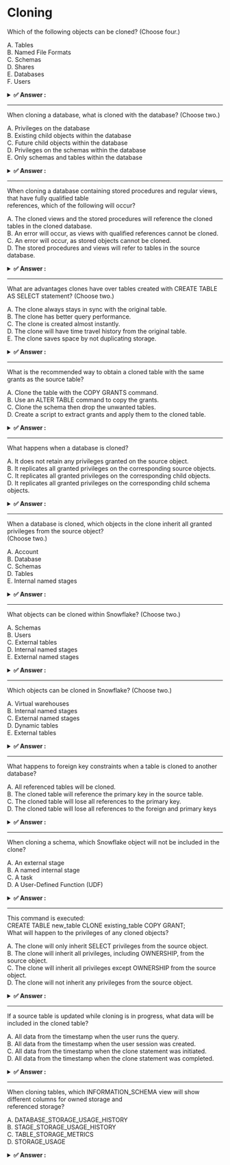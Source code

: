 # Cloning                                                                                                                                                                                                                                                                                                                               
Which of the following objects can be cloned? (Choose four.)                                                                                                                                                                                                                                                                            
                                                                                                                                                                                                                                                                                                                                        
A. Tables<br>B. Named File Formats<br>C. Schemas<br>D. Shares<br>E. Databases<br>F. Users                                                                                                                                                                                                                                               
                                                                                                                                                                                                                                                                                                                                        
<details>                                                                                                                                                                                                                                                                                                                               
<summary><strong>✅ Answer : </strong></summary>                                                                                                                                                                                                                                                                                        
<strong>A, B, C, E</strong>                                                                                                                                                                                                                                                                                                             
                                                                                                                                                                                                                                                                                                                                        
The correct answer is ABCE, meaning Tables, Named File Formats, Schemas, and Databases can be cloned inSnowflake. Cloning in Snowflake creates a point-in-time copy of an object without physically duplicating the                                                                                                                     
underlying data, initially. This functionality leverages Snowflake's metadata and zero-copy cloning                                                                                                                                                                                                                                     
capabilities. Tables, being a fundamental data storage structure, can be cloned, resulting in a new table with                                                                                                                                                                                                                          
the same data structure and, initially, the same data. Named File Formats, which define the structure of data                                                                                                                                                                                                                           
in files, can also be cloned, allowing for consistent data import and export processes. Schemas, logical                                                                                                                                                                                                                                
groupings of database objects, are also clonable. A cloned schema contains clones of all its objects as well.                                                                                                                                                                                                                           
Finally, entire databases can be cloned, creating a complete point-in-time replica, which is extremely useful                                                                                                                                                                                                                           
for development, testing, and disaster recovery purposes. The cloning process is extremely efficient due to                                                                                                                                                                                                                             
metadata usage and copy-on-write mechanisms where only changes are physically stored. Shares are not                                                                                                                                                                                                                                    
cloned, instead, one may modify shares but clone operations wouldn't be applicable as shares manage access                                                                                                                                                                                                                              
control, not physical objects. Users, while being a crucial security element, are also not cloned. Cloning Users                                                                                                                                                                                                                        
can lead to security complexities, and security roles are the preferred method for managing access control                                                                                                                                                                                                                              
across objects.                                                                                                                                                                                                                                                                                                                         
Authoritative Links:                                                                                                                                                                                                                                                                                                                    
Snowflake Documentation on Cloning: Official Snowflake documentation explaining the cloning process and                                                                                                                                                                                                                                 
supported objects.                                                                                                                                                                                                                                                                                                                      
Snowflake Documentation on Security: Provides general information on security in Snowflake.                                                                                                                                                                                                                                             
</details>                                                                                                                                                                                                                                                                                                                              
                                                                                                                                                                                                                                                                                                                                        
                                                                                                                                                                                                                                                                                                                                        
---                                                                                                                                                                                                                                                                                                                                     
When cloning a database, what is cloned with the database? (Choose two.)                                                                                                                                                                                                                                                                
                                                                                                                                                                                                                                                                                                                                        
A. Privileges on the database<br>B. Existing child objects within the database<br>C. Future child objects within the database<br>D. Privileges on the schemas within the database<br>E. Only schemas and tables within the database                                                                                                     
                                                                                                                                                                                                                                                                                                                                        
<details>                                                                                                                                                                                                                                                                                                                               
<summary><strong>✅ Answer : </strong></summary>                                                                                                                                                                                                                                                                                        
<strong>B, D</strong>                                                                                                                                                                                                                                                                                                                   
                                                                                                                                                                                                                                                                                                                                        
The correct answer is B. Existing child objects within the database and D. Privileges on the schemas within                                                                                                                                                                                                                             
the database. When a database is cloned in Snowflake, it creates an exact, point-in-time copy of the source                                                                                                                                                                                                                             
database. This clone includes all existing objects within the database at the time of cloning, such as schemas,                                                                                                                                                                                                                         
tables, views, and other database objects. Therefore, option B is correct. However, while database-level                                                                                                                                                                                                                                
privileges are not directly inherited, privileges specifically granted on schemas within the database are                                                                                                                                                                                                                               
cloned. This means that if a user has been granted specific permissions on a schema within the original                                                                                                                                                                                                                                 
database, those permissions will also be applied to the cloned schema within the cloned database. This                                                                                                                                                                                                                                  
validates option D. Privileges on the database itself (option A) are not cloned; a new grant must be made on                                                                                                                                                                                                                            
the clone. Future child objects created in the source database (option C) after the clone operation are not                                                                                                                                                                                                                             
included. Option E is incorrect because it incorrectly limits the cloning to only schemas and tables when all                                                                                                                                                                                                                           
existing objects are included. Cloning in Snowflake is a metadata operation, and since it is a zero-copy clone,                                                                                                                                                                                                                         
only metadata references point to the existing data, making the cloning process efficient and cost-effective.                                                                                                                                                                                                                           
Here are some authoritative links for further research:                                                                                                                                                                                                                                                                                 
Snowflake Documentation on Cloning: https://docs.snowflake.com/en/sql-reference/sql/create-clone                                                                                                                                                                                                                                        
Snowflake Blog on Cloning: https://www.snowflake.com/blog/cloning-in-snowflake-what-it-is-and-why-youshould-be-using-it/                                                                                                                                                                                                                
</details>                                                                                                                                                                                                                                                                                                                              
                                                                                                                                                                                                                                                                                                                                        
                                                                                                                                                                                                                                                                                                                                        
---                                                                                                                                                                                                                                                                                                                                     
When cloning a database containing stored procedures and regular views, that have fully qualified table                                                                                                                                                                                                                                 
references, which of the following will occur?                                                                                                                                                                                                                                                                                          
                                                                                                                                                                                                                                                                                                                                        
A. The cloned views and the stored procedures will reference the cloned tables in the cloned database.<br>B. An error will occur, as views with qualified references cannot be cloned.<br>C. An error will occur, as stored objects cannot be cloned.<br>D. The stored procedures and views will refer to tables in the source database.
                                                                                                                                                                                                                                                                                                                                        
<details>                                                                                                                                                                                                                                                                                                                               
<summary><strong>✅ Answer : </strong></summary>                                                                                                                                                                                                                                                                                        
<strong>D</strong>                                                                                                                                                                                                                                                                                                                      
                                                                                                                                                                                                                                                                                                                                        
Here's a detailed justification for why option D is the correct answer:                                                                                                                                                                                                                                                                 
Snowflake's cloning mechanism, while powerful, operates on a metadata copy basis and does not                                                                                                                                                                                                                                           
automatically rewrite object definitions within the cloned objects. When a database is cloned, it essentially                                                                                                                                                                                                                           
creates a point-in-time copy of the database's metadata, which includes the definitions of views and stored                                                                                                                                                                                                                             
procedures. These definitions retain their original fully qualified references. So, if a stored procedure or a view                                                                                                                                                                                                                     
within the source database refers to SOURCE_DATABASE.SCHEMA.TABLE, the cloned version of that stored                                                                                                                                                                                                                                    
procedure or view will continue to refer to SOURCE_DATABASE.SCHEMA.TABLE and notCLONED_DATABASE.SCHEMA.TABLE.                                                                                                                                                                                                                           
Snowflake does not automatically update these internal references to point to the newly cloned tables. This is                                                                                                                                                                                                                          
crucial for understanding how clones work. The intention is to produce a quick copy based on a specific                                                                                                                                                                                                                                 
database snapshot; changing the internal definitions would require a more complex re-writing of objects                                                                                                                                                                                                                                 
which is a different type of operation. Instead, cloning provides a lightweight, efficient duplication without                                                                                                                                                                                                                          
altering object internals. This behavior also promotes a level of consistency when performing various testing                                                                                                                                                                                                                           
scenarios or data exploration.                                                                                                                                                                                                                                                                                                          
Therefore, Option D is accurate; the stored procedures and views will point to tables in the source database                                                                                                                                                                                                                            
after cloning. Options A, B, and C are incorrect as they misunderstand or conflict with how Snowflake                                                                                                                                                                                                                                   
implements cloning.To further understand this behavior, refer to the official Snowflake documentation on                                                                                                                                                                                                                                
cloning: https://docs.snowflake.com/en/sql-reference/sql/create-clone and                                                                                                                                                                                                                                                               
https://docs.snowflake.com/en/user-guide/object-cloning.These resources explicitly detail how cloning                                                                                                                                                                                                                                   
copies metadata and how it affects object definitions.                                                                                                                                                                                                                                                                                  
</details>                                                                                                                                                                                                                                                                                                                              
                                                                                                                                                                                                                                                                                                                                        
                                                                                                                                                                                                                                                                                                                                        
---                                                                                                                                                                                                                                                                                                                                     
What are advantages clones have over tables created with CREATE TABLE AS SELECT statement? (Choose two.)                                                                                                                                                                                                                                
                                                                                                                                                                                                                                                                                                                                        
A. The clone always stays in sync with the original table.<br>B. The clone has better query performance.<br>C. The clone is created almost instantly.<br>D. The clone will have time travel history from the original table.<br>E. The clone saves space by not duplicating storage.                                                    
                                                                                                                                                                                                                                                                                                                                        
<details>                                                                                                                                                                                                                                                                                                                               
<summary><strong>✅ Answer : </strong></summary>                                                                                                                                                                                                                                                                                        
<strong>C, E</strong>                                                                                                                                                                                                                                                                                                                   
                                                                                                                                                                                                                                                                                                                                        
The correct answers are C and E. Snowflake clones leverage metadata operations, making their creation                                                                                                                                                                                                                                   
significantly faster than the data duplication process involved in CREATE TABLE AS SELECT (CTAS)                                                                                                                                                                                                                                        
statements. A clone is effectively a pointer to the original data, not a physical copy, which results in nearinstantaneous creation, whereas CTAS requires the creation of an entirely new table with data copies.                                                                                                                      
Regarding storage, clones don't duplicate data until modifications occur to either the clone or the source.                                                                                                                                                                                                                             
They initially share the same underlying storage, leading to considerable space savings compared to a CTASoperation which always creates a complete data copy. This shared-storage mechanism, known as copy-onwrite, is a vital element in clone optimization. Option A is incorrect as clones do not stay synchronized with the        
original table; they are point-in-time snapshots. Option B is inaccurate; clones do not inherently offer better                                                                                                                                                                                                                         
query performance than tables created with CTAS, performance is based on data size and query patterns.                                                                                                                                                                                                                                  
Option D is correct that clones preserve time travel history from the source table which CTAS would not.                                                                                                                                                                                                                                
However, since it's not in the two correct answers, it's incorrect here.                                                                                                                                                                                                                                                                
Authoritative links for further research:                                                                                                                                                                                                                                                                                               
Snowflake Documentation on Cloning: https://docs.snowflake.com/en/sql-reference/sql/create-clone                                                                                                                                                                                                                                        
Snowflake Documentation on CTAS: https://docs.snowflake.com/en/sql-reference/sql/create-table-as-select                                                                                                                                                                                                                                 
Snowflake Blog on Zero-Copy Cloning: https://www.snowflake.com/blog/zero-copy-cloning-instant-copiesdata/                                                                                                                                                                                                                               
</details>                                                                                                                                                                                                                                                                                                                              
                                                                                                                                                                                                                                                                                                                                        
                                                                                                                                                                                                                                                                                                                                        
---                                                                                                                                                                                                                                                                                                                                     
What is the recommended way to obtain a cloned table with the same grants as the source table?                                                                                                                                                                                                                                          
                                                                                                                                                                                                                                                                                                                                        
A. Clone the table with the COPY GRANTS command.<br>B. Use an ALTER TABLE command to copy the grants.<br>C. Clone the schema then drop the unwanted tables.<br>D. Create a script to extract grants and apply them to the cloned table.                                                                                                 
                                                                                                                                                                                                                                                                                                                                        
<details>                                                                                                                                                                                                                                                                                                                               
<summary><strong>✅ Answer : </strong></summary>                                                                                                                                                                                                                                                                                        
<strong>A</strong>                                                                                                                                                                                                                                                                                                                      
                                                                                                                                                                                                                                                                                                                                        
The correct answer is A. Clone the table with the COPY GRANTS command. Snowflake's CREATE TABLE ...                                                                                                                                                                                                                                     
CLONE statement, when used with the COPY GRANTS option, provides the most direct and efficient method                                                                                                                                                                                                                                   
for replicating a table along with all its associated access control privileges (grants). This command                                                                                                                                                                                                                                  
automatically duplicates not only the table's data and schema but also the permissions granted to users,                                                                                                                                                                                                                                
roles, and other security principals, ensuring consistency in access control between the source and cloned                                                                                                                                                                                                                              
tables. Option B is incorrect because ALTER TABLE doesn't support copying grants from another table.                                                                                                                                                                                                                                    
Option C is an unnecessarily complex approach as it would clone all objects in a schema rather than thespecified table. Option D introduces unnecessary overhead, as it requires manual extraction of grants through                                                                                                                    
scripting which is prone to errors and not the optimal approach provided by Snowflake. COPY GRANTS                                                                                                                                                                                                                                      
simplifies the cloning process and reduces the administrative burden of maintaining consistent access                                                                                                                                                                                                                                   
policies during cloning operations. It aligns with best practices in cloud computing that emphasize automation                                                                                                                                                                                                                          
and the least privilege principle for security.                                                                                                                                                                                                                                                                                         
For further research, refer to the Snowflake documentation:                                                                                                                                                                                                                                                                             
CREATE TABLE ... CLONE: Specifically, look for the COPY GRANTS option in the documentation.                                                                                                                                                                                                                                             
Understanding Data Sharing and Security: Explores different security features in snowflake including grants                                                                                                                                                                                                                             
and how to manage them effectively.                                                                                                                                                                                                                                                                                                     
</details>                                                                                                                                                                                                                                                                                                                              
                                                                                                                                                                                                                                                                                                                                        
                                                                                                                                                                                                                                                                                                                                        
---                                                                                                                                                                                                                                                                                                                                     
What happens when a database is cloned?                                                                                                                                                                                                                                                                                                 
                                                                                                                                                                                                                                                                                                                                        
A. It does not retain any privileges granted on the source object.<br>B. It replicates all granted privileges on the corresponding source objects.<br>C. It replicates all granted privileges on the corresponding child objects.<br>D. It replicates all granted privileges on the corresponding child schema objects.                 
                                                                                                                                                                                                                                                                                                                                        
<details>                                                                                                                                                                                                                                                                                                                               
<summary><strong>✅ Answer : </strong></summary>                                                                                                                                                                                                                                                                                        
<strong>C</strong>                                                                                                                                                                                                                                                                                                                      
                                                                                                                                                                                                                                                                                                                                        
The correct answer is C: "It replicates all granted privileges on the corresponding child objects." Let's break                                                                                                                                                                                                                         
down why.                                                                                                                                                                                                                                                                                                                               
When a database is cloned in Snowflake, it creates a point-in-time copy of the entire database, including its                                                                                                                                                                                                                           
schema, tables, views, and other database objects. Critically, this clone also replicates the access control                                                                                                                                                                                                                            
configuration. However, the crucial distinction lies in where those replicated privileges apply.                                                                                                                                                                                                                                        
Option A is incorrect because privileges are retained. Privileges are an integral part of the cloned database’s                                                                                                                                                                                                                         
structure.                                                                                                                                                                                                                                                                                                                              
Option B is incorrect because while cloning replicates privileges, it does so for child objects within the                                                                                                                                                                                                                              
database, not the database itself. Privileges on the database object itself are not automatically inherited by                                                                                                                                                                                                                          
the cloned database. Think of it this way: the clone is a copy of the internal structure with the same internal                                                                                                                                                                                                                         
permissions structure.                                                                                                                                                                                                                                                                                                                  
Option D is too specific. While schema objects are child objects, the answer needs to encompass all child                                                                                                                                                                                                                               
objects, including tables, views, stages, etc., not just those within schemas.Option C is correct because Snowflake replicates the granted privileges to the objects within the cloned                                                                                                                                                  
database, i.e., the child objects like tables and views. Essentially, the permission structure within the database                                                                                                                                                                                                                      
is duplicated during the clone process. If user role_a had SELECT permission on table_x within the original                                                                                                                                                                                                                             
database, then after cloning, role_a will also have SELECT permission on table_x (the cloned version) in the                                                                                                                                                                                                                            
new database. This preserves data access integrity.                                                                                                                                                                                                                                                                                     
In summary, database cloning in Snowflake duplicates the structure and the internal privilege configuration.                                                                                                                                                                                                                            
The permissions granted on child objects are preserved in the clone, enabling consistent access control in the                                                                                                                                                                                                                          
newly cloned environment. This helps in scenarios like development/testing environments that need similar                                                                                                                                                                                                                               
permissions.                                                                                                                                                                                                                                                                                                                            
For more detailed information, you can refer to Snowflake's official documentation on cloning:                                                                                                                                                                                                                                          
[Snowflake Cloning](https://docs.snowflake.com/en/user-guide/ клонирование-в-snowflake)                                                                                                                                                                                                                                                 
Snowflake Access Control                                                                                                                                                                                                                                                                                                                
</details>                                                                                                                                                                                                                                                                                                                              
                                                                                                                                                                                                                                                                                                                                        
                                                                                                                                                                                                                                                                                                                                        
---                                                                                                                                                                                                                                                                                                                                     
When a database is cloned, which objects in the clone inherit all granted privileges from the source object?                                                                                                                                                                                                                            
(Choose two.)                                                                                                                                                                                                                                                                                                                           
                                                                                                                                                                                                                                                                                                                                        
A. Account<br>B. Database<br>C. Schemas<br>D. Tables<br>E. Internal named stages                                                                                                                                                                                                                                                        
                                                                                                                                                                                                                                                                                                                                        
<details>                                                                                                                                                                                                                                                                                                                               
<summary><strong>✅ Answer : </strong></summary>                                                                                                                                                                                                                                                                                        
<strong>C, D</strong>                                                                                                                                                                                                                                                                                                                   
                                                                                                                                                                                                                                                                                                                                        
The correct answer is C. Schemas and D. Tables. When a database is cloned in Snowflake, the                                                                                                                                                                                                                                             
clone operation creates an exact replica of the source database. This includes not only the data                                                                                                                                                                                                                                        
itself but also the structure and various metadata elements. Crucially, object-level privileges are                                                                                                                                                                                                                                     
also replicated in the cloning process. This means that privileges granted on schemas and tables                                                                                                                                                                                                                                        
within the source database are inherited by the corresponding schemas and tables in the cloned                                                                                                                                                                                                                                          
database.                                                                                                                                                                                                                                                                                                                               
However, account-level privileges are not cloned, as those apply to the overall Snowflake account                                                                                                                                                                                                                                       
rather than specific databases or their contents. Internal named stages, similar to tables, do                                                                                                                                                                                                                                          
inherit privileges when cloned, but the question explicitly limits the selection to two items. Since                                                                                                                                                                                                                                    
Schemas and Tables have direct implications for access control within a database, and since the                                                                                                                                                                                                                                         
question is seeking the most accurate pair, they're the stronger match to this prompt. Therefore,                                                                                                                                                                                                                                       
even though internal named stages inherit privileges during a database clone, choosing Schemas                                                                                                                                                                                                                                          
and Tables is the more direct answer. The inheritance of privileges at the schema and table levels                                                                                                                                                                                                                                      
simplifies access management in cloned environments, enabling continued security based on the                                                                                                                                                                                                                                           
access rights established in the original database. This behavior is a key element in maintaining                                                                                                                                                                                                                                       
data governance and security within a cloned Snowflake environment.                                                                                                                                                                                                                                                                     
Here are some links that confirm the Snowflake cloning behavior and the inheritance of                                                                                                                                                                                                                                                  
privileges:Snowflake Documentation on Cloning DatabasesSnowflake Documentation on                                                                                                                                                                                                                                                       
Granting PrivilegesSnowflake Documentation on Privileges                                                                                                                                                                                                                                                                                
</details>                                                                                                                                                                                                                                                                                                                              
                                                                                                                                                                                                                                                                                                                                        
                                                                                                                                                                                                                                                                                                                                        
---                                                                                                                                                                                                                                                                                                                                     
What objects can be cloned within Snowflake? (Choose two.)                                                                                                                                                                                                                                                                              
                                                                                                                                                                                                                                                                                                                                        
A. Schemas<br>B. Users<br>C. External tables<br>D. Internal named stages<br>E. External named stages                                                                                                                                                                                                                                    
                                                                                                                                                                                                                                                                                                                                        
<details>                                                                                                                                                                                                                                                                                                                               
<summary><strong>✅ Answer : </strong></summary>                                                                                                                                                                                                                                                                                        
<strong>A, D</strong>                                                                                                                                                                                                                                                                                                                   
                                                                                                                                                                                                                                                                                                                                        
Schemas and internal named stages are clonable objects in Snowflake. Cloning in                                                                                                                                                                                                                                                         
Snowflake creates an identical copy of an object at a specific point in time, preserving                                                                                                                                                                                                                                                
the data and metadata. Schemas are logical groupings of database objects like tables                                                                                                                                                                                                                                                    
and views; cloning a schema creates a replica of all contained objects within it. Internal                                                                                                                                                                                                                                              
named stages, which are storage locations managed by Snowflake for data files, can                                                                                                                                                                                                                                                      
also be cloned; this action replicates the stage configuration, including associated user                                                                                                                                                                                                                                               
permissions and encryption properties. Unlike schemas and internal named stages,                                                                                                                                                                                                                                                        
users and external tables cannot be cloned directly in Snowflake due to their nature.                                                                                                                                                                                                                                                   
Users are system-level entities tied to credentials and access rights, while external                                                                                                                                                                                                                                                   
tables refer to data located outside of Snowflake. External named stages, representing                                                                                                                                                                                                                                                  
connection configurations to external cloud storage, cannot be cloned either; they rather                                                                                                                                                                                                                                               
need to be recreated, though the underlying storage does not change. The clone                                                                                                                                                                                                                                                          
operation helps in creating copies for testing, development, or backup purposes, without                                                                                                                                                                                                                                                
impacting the original objects. Cloning is a metadata operation and hence faster                                                                                                                                                                                                                                                        
compared to a complete copy of the underlying data.                                                                                                                                                                                                                                                                                     
Snowflake Documentation on Cloning: https://docs.snowflake.com/en/sqlreference/sql/create-clone.html                                                                                                                                                                                                                                    
Snowflake Documentation on Stages: https://docs.snowflake.com/en/user-guide/dataload-stages.html                                                                                                                                                                                                                                        
</details>                                                                                                                                                                                                                                                                                                                              
                                                                                                                                                                                                                                                                                                                                        
                                                                                                                                                                                                                                                                                                                                        
---                                                                                                                                                                                                                                                                                                                                     
Which objects can be cloned in Snowflake? (Choose two.)                                                                                                                                                                                                                                                                                 
                                                                                                                                                                                                                                                                                                                                        
A. Virtual warehouses<br>B. Internal named stages<br>C. External named stages<br>D. Dynamic tables<br>E. External tables                                                                                                                                                                                                                
                                                                                                                                                                                                                                                                                                                                        
<details>                                                                                                                                                                                                                                                                                                                               
<summary><strong>✅ Answer : </strong></summary>                                                                                                                                                                                                                                                                                        
<strong>C, D</strong>                                                                                                                                                                                                                                                                                                                   
                                                                                                                                                                                                                                                                                                                                        
The Correct answer is ["C","D"]                                                                                                                                                                                                                                                                                                         
</details>                                                                                                                                                                                                                                                                                                                              
                                                                                                                                                                                                                                                                                                                                        
                                                                                                                                                                                                                                                                                                                                        
---                                                                                                                                                                                                                                                                                                                                     
What happens to foreign key constraints when a table is cloned to another database?                                                                                                                                                                                                                                                     
                                                                                                                                                                                                                                                                                                                                        
A. All referenced tables will be cloned.<br>B. The cloned table will reference the primary key in the source table.<br>C. The cloned table will lose all references to the primary key.<br>D. The cloned table will lose all references to the foreign and primary keys                                                                 
                                                                                                                                                                                                                                                                                                                                        
<details>                                                                                                                                                                                                                                                                                                                               
<summary><strong>✅ Answer : </strong></summary>                                                                                                                                                                                                                                                                                        
<strong>B</strong>                                                                                                                                                                                                                                                                                                                      
                                                                                                                                                                                                                                                                                                                                        
The Correct answer is ["B"]                                                                                                                                                                                                                                                                                                             
</details>                                                                                                                                                                                                                                                                                                                              
                                                                                                                                                                                                                                                                                                                                        
                                                                                                                                                                                                                                                                                                                                        
---                                                                                                                                                                                                                                                                                                                                     
When cloning a schema, which Snowflake object will not be included in the clone?                                                                                                                                                                                                                                                        
                                                                                                                                                                                                                                                                                                                                        
A. An external stage<br>B. A named internal stage<br>C. A task<br>D. A User-Defined Function (UDF)                                                                                                                                                                                                                                      
                                                                                                                                                                                                                                                                                                                                        
<details>                                                                                                                                                                                                                                                                                                                               
<summary><strong>✅ Answer : </strong></summary>                                                                                                                                                                                                                                                                                        
<strong>A</strong>                                                                                                                                                                                                                                                                                                                      
                                                                                                                                                                                                                                                                                                                                        
The Correct answer is ["A"]                                                                                                                                                                                                                                                                                                             
</details>                                                                                                                                                                                                                                                                                                                              
                                                                                                                                                                                                                                                                                                                                        
                                                                                                                                                                                                                                                                                                                                        
---                                                                                                                                                                                                                                                                                                                                     
This command is executed:                                                                                                                                                                                                                                                                                                               
CREATE TABLE new_table CLONE existing_table COPY GRANT;                                                                                                                                                                                                                                                                                 
What will happen to the privileges of any cloned objects?                                                                                                                                                                                                                                                                               
                                                                                                                                                                                                                                                                                                                                        
A. The clone will only inherit SELECT privileges from the source object.<br>B. The clone will inherit all privileges, including OWNERSHIP, from the source object.<br>C. The clone will inherit all privileges except OWNERSHIP from the source object.<br>D. The clone will not inherit any privileges from the source object.         
                                                                                                                                                                                                                                                                                                                                        
<details>                                                                                                                                                                                                                                                                                                                               
<summary><strong>✅ Answer : </strong></summary>                                                                                                                                                                                                                                                                                        
<strong>C</strong>                                                                                                                                                                                                                                                                                                                      
                                                                                                                                                                                                                                                                                                                                        
The Correct answer is ["C"]                                                                                                                                                                                                                                                                                                             
</details>                                                                                                                                                                                                                                                                                                                              
                                                                                                                                                                                                                                                                                                                                        
                                                                                                                                                                                                                                                                                                                                        
---                                                                                                                                                                                                                                                                                                                                     
If a source table is updated while cloning is in progress, what data will be included in the cloned table?                                                                                                                                                                                                                              
                                                                                                                                                                                                                                                                                                                                        
A. All data from the timestamp when the user runs the query.<br>B. All data from the timestamp when the user session was created.<br>C. All data from the timestamp when the clone statement was initiated.<br>D. All data from the timestamp when the clone statement was completed.                                                   
                                                                                                                                                                                                                                                                                                                                        
<details>                                                                                                                                                                                                                                                                                                                               
<summary><strong>✅ Answer : </strong></summary>                                                                                                                                                                                                                                                                                        
<strong>D</strong>                                                                                                                                                                                                                                                                                                                      
                                                                                                                                                                                                                                                                                                                                        
The Correct answer is ["D"]                                                                                                                                                                                                                                                                                                             
</details>                                                                                                                                                                                                                                                                                                                              
                                                                                                                                                                                                                                                                                                                                        
                                                                                                                                                                                                                                                                                                                                        
---                                                                                                                                                                                                                                                                                                                                     
When cloning tables, which INFORMATION_SCHEMA view will show different columns for owned storage and                                                                                                                                                                                                                                    
referenced storage?                                                                                                                                                                                                                                                                                                                     
                                                                                                                                                                                                                                                                                                                                        
A. DATABASE_STORAGE_USAGE_HISTORY<br>B. STAGE_STORAGE_USAGE_HISTORY<br>C. TABLE_STORAGE_METRICS<br>D. STORAGE_USAGE                                                                                                                                                                                                                     
                                                                                                                                                                                                                                                                                                                                        
<details>                                                                                                                                                                                                                                                                                                                               
<summary><strong>✅ Answer : </strong></summary>                                                                                                                                                                                                                                                                                        
<strong>C</strong>                                                                                                                                                                                                                                                                                                                      
                                                                                                                                                                                                                                                                                                                                        
C. TABLE_STORAGE_METRICS.                                                                                                                                                                                                                                                                                                               
When you clone a table in Snowflake, the cloned table initially shares the underlying                                                                                                                                                                                                                                                   
storage with the original (until data changes). Snowflake distinguishes between:                                                                                                                                                                                                                                                        
Owned storage: Data physically owned by the table (e.g., after insert/update).                                                                                                                                                                                                                                                          
Referenced storage: Shared data blocks (e.g., from the source table before changes).                                                                                                                                                                                                                                                    
To view this distinction, Snowflake provides the TABLE_STORAGE_METRICS view in                                                                                                                                                                                                                                                          
INFORMATION_SCHEMA.                                                                                                                                                                                                                                                                                                                     
</details>                                                                                                                                                                                                                                                                                                                              
                                                                                                                                                                                                                                                                                                                                        
                                                                                                                                                                                                                                                                                                                                        
